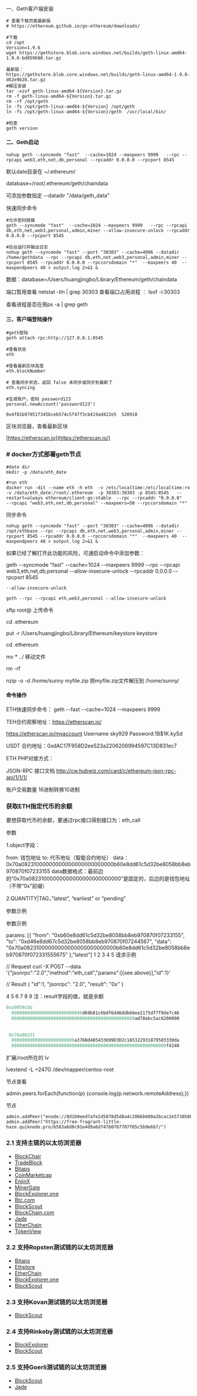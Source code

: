 一、Geth客户端安装

```
# 查看下载页面最新版
# https://ethereum.github.io/go-ethereum/downloads/

#下载
cd /opt
Version=1.9.6 
wget https://gethstore.blob.core.windows.net/builds/geth-linux-amd64-1.9.6-bd059680.tar.gz

最新版：
https://gethstore.blob.core.windows.net/builds/geth-linux-amd64-1.9.8-d62e9b28.tar.gz
#解压安装
tar -xzvf geth-linux-amd64-${Version}.tar.gz
rm -f geth-linux-amd64-${Version}.tar.gz 
rm -rf /opt/geth
ln -fs /opt/geth-linux-amd64-${Version} /opt/geth
ln -fs /opt/geth-linux-amd64-${Version}/geth  /usr/local/bin/

#检查
geth version
```

#### 二、Geth启动

```
nohup geth --syncmode "fast"  --cache=1024 --maxpeers 9999   --rpc --rpcapi web3,eth,net,db,personal --rpcaddr 0.0.0.0 --rpcport 8545
```

默认date目录在 ~/.ethereum/

database=/root/.ethereum/geth/chaindata

可添加参数指定 --datadir "/data/geth_data"

快速同步命令

```shell
#允许密码链接
geth --syncmode "fast"  --cache=1024 --maxpeers 9999   --rpc --rpcapi db,eth,net,web3,personal,admin,miner --allow-insecure-unlock --rpcaddr 0.0.0.0 --rpcport 8545 

#后台运行并输出日志
nohup geth --syncmode "fast" --port "30303" --cache=4096 --datadir /home/gethdata --rpc --rpcapi db,eth,net,web3,personal,admin,miner --rpcport 8545 --rpcaddr 0.0.0.0 --rpccorsdomain "*"  --maxpeers 40  --maxpendpeers 40 > output.log 2>&1 &
```

数据：database=/Users/huangjingbo/Library/Ethereum/geth/chaindata

端口暂用查看 netstat -tln | grep 30303 查看端口占用进程 ： lsof -i:30303

查看进程是否在用ps -a | grep geth

#### 三、客户端登陆操作

```
#geth登陆
geth attach rpc:http://127.0.0.1:8545

#查看状态
eth

#查看最新区块高度
eth.blockNumber

# 查看同步状态，返回 false 未同步或同步到最新了
eth.syncing

#生成账户，密码 password123
personal.newAccount(‘password123‘)

0x4f81b97051f345bceb574c5f47f3cb419ad422e5  520918
```

区块浏览器，查看最新区块

[https://etherscan.io](https://etherscan.io/)

### # docker方式部署geth节点

```
#date dir
mkdir -p /data/eth_date

#run eth
docker run -dit --name eth -h eth  -v /etc/localtime:/etc/localtime:ro  -v /data/eth_date:/root/.ethereum  -p 30303:30303 -p 8545:8545   --restart=always ethereum/client-go:stable  --rpc --rpcaddr "0.0.0.0"   --rpcapi "web3,eth,net,db,personal" --maxpeers=50 --rpccorsdomain "*"
```

同步命令

```shell
nohup geth --syncmode "fast" --port "30303" --cache=4096 --datadir /opt/ethbase --rpc --rpcapi db,eth,net,web3,personal,admin,miner --rpcport 8545 --rpcaddr 0.0.0.0 --rpccorsdomain "*"  --maxpeers 40  --maxpendpeers 40 > output.log 2>&1 &
```

如果已经了解打开此功能的风险，可通启动命令中添加参数：

geth --syncmode "fast"  --cache=1024 --maxpeers 9999 --rpc --rpcapi web3,eth,net,db,personal --allow-insecure-unlock
--rpcaddr 0.0.0.0 --rpcport 8545

```
--allow-insecure-unlock
```

```
geth --rpc --rpcapi eth,web3,personal --allow-insecure-unlock
```

sftp root@ 上传命令

cd .ethereum

put -r /Users/huangjingbo/Library/Ethereum/keystore keystore

cd .ethereum

mv * ../ 移动文件

rm -rf

nzip -o -d /home/sunny myfile.zip 把myfile.zip文件解压到 /home/sunny/

#### 命令操作

ETH快速同步命令： geth --fast --cache=1024 --maxpeers 9999

TEH合约观察地址：https://etherscan.io/

https://etherscan.io/myaccount        Username sky929 Password:1B$1K.kySd

USDT 合约地址：0xdAC17F958D2ee523a2206206994597C13D831ec7

ETH PHP对接方式：

JSON-RPC 接口文档    http://cw.hubwiz.com/card/c/ethereum-json-rpc-api/1/1/1/

账户交易数量 16进制转换10进制

### 获取ETH指定代币的余额

要想获取代币的余额，要通过rpc接口得到接口为：eth_call

参数

1.object字段：

from: 钱包地址 to: 代币地址（智能合约地址） data：0x70a08231000000000000000000000000b60e8dd61c5d32be8058bb8eb970870f07233155
data数据格式：最前边的“0x70a08231000000000000000000000000”是固定的，后边的是钱包地址（不带“0x”前缀）

2.QUANTITY|TAG，”latest”, “earliest” or “pending”

参数示例

参数示例

params: [{
"from": "0xb60e8dd61c5d32be8058bb8eb970870f07233155",
"to": "0xd46e8dd67c5d32be8058bb8eb970870f07244567",
"data": "0x70a08231000000000000000000000000b60e8dd61c5d32be8058bb8eb970870f072331555675"
},"latest"]
1 2 3 4 5 请求示例

// Request curl -X POST --data '{"jsonrpc":"2.0","method":"eth_call","params":[{see above}],"id":1}'

// Result {
"id":1,
"jsonrpc": "2.0",
"result": "0x"
}

4 5 6 7 8 9 注：result字段的值，就是余额

```csharp
0xa9059cbb
  000000000000000000000000696d69b81c6bdf6d46ddb66ee2175df7f9de7c46
  00000000000000000000000000000000000000000000000ad78ebc5ac6200000
  
  
 0x70a08231
  000000000000000000000000a376Bd485433699D3D2c1A5322931879503330da
  00000000000000000000000000000000000000000000000000000000000f4240
```

扩展/root所在的 lv

lvextend -L +247G /dev/mapper/centos-root

节点查看

admin.peers.forEach(function(p) {console.log(p.network.remoteAddress);})

节点

```
admin.addPeer("enode://0d1b9eed7afe2d5878d5d8a4c2066b600a3bcac2e5730586421af224e93a58cd03cac75bf0b2a62fd8049cd3692a085758cc1e407c8b2c94bb069814a5e8d0f0@209.9.106.245:30303")
admin.addPeer("https://free-fragrant-little-haze.quiknode.pro/b583a6d0c91e4d9a6d747b0767707f85c5b9e6b7/")
```

### 2.1 支持主链的以太坊浏览器

- [BlockChair](https://blockchair.com/ethereum)
- [TradeBlock](https://tradeblock.com/ethereum/)
- [Bitaps](https://eth.bitaps.com/)
- [CoinMarketcap](https://blockchain.coinmarketcap.com/chain/ethereum)
- [EnjinX](https://enjinx.io/eth/blocks)
- [MinerGate](https://minergate.com/blockchain/eth/blocks)
- [BlockExplorer.one](https://blockexplorer.one/ethereum/mainnet)
- [Btc.com](https://eth.btc.com/)
- [BlockScout](https://blockscout.com/eth/mainnet)
- [BlockChain.com](https://www.blockchain.com/explorer?currency=ETH)
- [Jade](https://explorer.jade.builders/?rpcUrl=https://main-rpc.linkpool.io/)
- [EtherChain](https://www.etherchain.org/)
- [TokenView](https://eth.tokenview.com/en)

### 2.2 支持Ropsten测试链的以太坊浏览器

- [Bitaps](https://teth.bitaps.com/)
- [Ethplore](https://ethplorer.io/)
- [EtherChain](https://www.etherchain.org/)
- [BlockExplorer.one](https://blockexplorer.one/ethereum/ropsten)
- [BlockScout](https://blockscout.com/eth/ropsten)

### 2.3 支持Kovan测试链的以太坊浏览器

- [BlockScout](https://blockscout.com/eth/kovan)

### 2.4 支持Rinkeby测试链的以太坊浏览器

- [BlockExplorer](https://blockexplorer.one/ethereum/rinkeby)
- [BlockScout](https://blockscout.com/eth/rinkeby)

### 2.5 支持Goerli测试链的以太坊浏览器

- [BlockScout](https://blockscout.com/eth/goerli#)
- [Jade](https://explorer.jade.builders/?rpcUrl=https://rpc.slock.it/goerli)